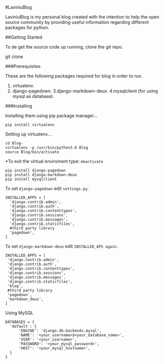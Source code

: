 #LaviniuBlog


LaviniuBlog is my personal blog created with the intention to help the open source community by providing useful information regarding different packages for python.

##Getting Started

To de get the source code up running, clone the git repo.



  git clone 

###Prerequisites

  These are the following packages required for blog in order to run.

  1. virtualenv.
  2. django-pagedown.
  3.django-markdown-deux.
  4.mysqlclient (for using mysql as database).
  


###Installing

  Installing them using pip package manager...

  `pip install virtualenv`

  Setting up virtualenv...

  ```
  cd Blog-
  virtualenv -p /usr/bin/python3.6 Blog
  source Blog/bin/activate
  ```

  *To exit the virtual enviroment type:
  `deactivate`

  ```
  pip install django-pagedown
  pip install django-markdown-deux
  pip install mysqlclient
  ```
  To set ``django-pagedown`` edit ``settings.py``.
```
INSTALLED_APPS = [
  'django.contrib.admin',
  'django.contrib.auth',
  'django.contrib.contenttypes',
  'django.contrib.sessions',
  'django.contrib.messages',
  'django.contrib.staticfiles',
  #third party library
  'pagedown',
]
```

To set ``django-markdown-deux`` edit ``INSTALLED_APS again``.
```
INSTALLED_APPS = [
 'django.contrib.admin',
 'django.contrib.auth',
 'django.contrib.contenttypes',
 'django.contrib.sessions',
 'django.contrib.messages',
 'django.contrib.staticfiles',
 'blog',
 #third party library
 'pagedown',
 'markdown_deux',
]
```
  Using MySQL
```
DATABASES = {
  'default': {
      'ENGINE': 'django.db.backends.mysql',
      'NAME': '<your_username>$<your_database_name>',
      'USER': '<your_username>',
      'PASSWORD': '<your_mysql_password>',
      'HOST': '<your_mysql_hostname>',
  }
}
```
